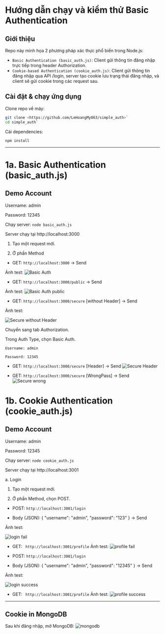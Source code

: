 # Hướng dẫn chạy và kiểm thử Basic Authentication

## Giới thiệu

Repo này minh họa 2 phương pháp xác thực phổ biến trong Node.js:

- `Basic Authentication (basic_auth.js)`: Client gửi thông tin đăng nhập trực tiếp trong header Authorization.
- `Cookie-based Authentication (cookie_auth.js)`: Client gửi thông tin đăng nhập qua API /login, server tạo cookie lưu trạng thái đăng nhập, và client sẽ gửi cookie trong các request sau.

## Cài đặt & chạy ứng dụng

Clone repo về máy:
```bash
git clone <https://github.com/LeHoangMy063/simple_auth>`
cd simple_auth`
```

Cài dependencies:
    
    npm install
---
# 1a. Basic Authentication (basic_auth.js)

## Demo Account
Username: admin

Password: 12345

Chạy server: `node basic_auth.js`
    
Server chạy tại http://localhost:3000 

1. Tạo một request mới.

2. Ở phần Method
- GET: `http://localhost:3000` -> Send


Ảnh test:
![Basic Auth](public/result/1a_BasicAuth.png)

- GET: `http://localhost:3000/public` -> Send

Ảnh test:
![Basic Auth public](public/result/1a_BasicAuth_public.png)


- GET: `http://localhost:3000/secure` [without Header] -> Send


Ảnh test:

![Secure without Header](public/result/1a.Secure_withoutHeader.png)

Chuyển sang tab Authorization.

Trong Auth Type, chọn Basic Auth.

    Username: admin

    Password: 12345

- GET: `http://localhost:3000/secure` [Header] -> Send
![Secure Header](public/result/1a.Secure_Header.png)

- GET: `http://localhost:3000/secure` [WrongPass] -> Send
![Secure wrong](public/result/1a.Secure_wrong.png)

# 1b. Cookie Authentication (cookie_auth.js)

## Demo Account

Username: admin

Password: 12345

Chạy server: `node cookie_auth.js`
    
Server chạy tại http://localhost:3001

a. Login

1. Tạo một request mới.

2. Ở phần Method, chọn POST.

- POST: `http://localhost:3001/login` 

- Body (JSON): { "username": "admin", "password": "123" } -> Send

Ảnh test:

![login fail](public/result/1b_login_fail.png)

- GET: ` http://localhost:3001/profile`
Ảnh test:
![profile fail](public/result/1b_profile_fail.png)


- POST: `http://localhost:3001/login` 

- Body (JSON): { "username": "admin", "password": "12345" } -> Send

Ảnh test:

![login success](public/result/1b_login_success.png)

- GET: ` http://localhost:3001/profile`
Ảnh test:
![profile success](public/result/1b_profile_success.png.png)

---
## Cookie in MongoDB
Sau khi đăng nhập, mở MongoDB:
![mongodb](public/result/1b_mongodb.png)









